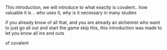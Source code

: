 This introduction, we will introduce to what exactly is covalent.. how valuable it is .. who uses it, why is it necessary in many studies


if you already know of all that, and you are already an alchemist who want to just go all out and start the game skip this, this introduction was made to let you know all ins and outs 

of covalent
